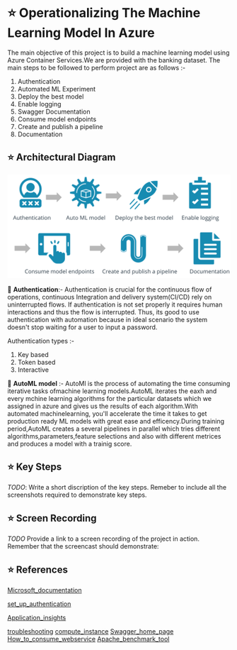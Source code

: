 # :star: Operationalizing The Machine Learning Model In Azure

The main objective of this project is to build a machine learning model using Azure Container Services.We are provided with the banking dataset. The main steps to be followed to perform project are as follows :-

1) Authentication
2) Automated ML Experiment
3) Deploy the best model
4) Enable logging
5) Swagger Documentation
6) Consume model endpoints
7) Create and publish a pipeline
9) Documentation

## :star: Architectural Diagram

![diagram](screenshots/image.png)

 :pushpin: **Authentication**:- Authentication is crucial for the continuous flow of operations, continuous Integration and delivery system(CI/CD) rely on uninterrupted flows. If authentication is not set properly it requires human interactions and thus the flow is interrupted. Thus, its good to use authentication with automation because in ideal scenario the system doesn't stop waiting for a user to input a password.

Authentication types :-
 1) Key based
 2) Token based
 3) Interactive
 
 :pushpin: **AutoML model** :- AutoMl is the process of automating the time consuming iterative tasks ofmachine learning models.AutoML iterates the eaxh and every mchine learning algorithms for the particular datasets which we assigned in azure and gives us the results of each algorithm.With automated machinelearning, you'll accelerate the time it takes to get production ready ML models with great ease and efficency.During training period,AutoML creates a several pipelines in parallel which tries different algorithms,parameters,feature selections and also with different metrices and produces a model with a trainig score.
 


## :star: Key Steps

_TODO_: Write a short discription of the key steps. Remeber to include all the screenshots required to demonstrate key steps.

## :star: Screen Recording

_TODO_ Provide a link to a screen recording of the project in action. Remember that the screencast should demonstrate:

## :star: References

[Microsoft_documentation](https://docs.microsoft.com/en-us/documentation/)

[set_up_authentication](https://docs.microsoft.com/en-us/azure/machine-learning/how-to-setup-authentication)

[Application_insights](https://docs.microsoft.com/en-us/azure/machine-learning/how-to-enable-app-insights)

[troubleshooting](https://docs.microsoft.com/en-us/azure/machine-learning/how-to-troubleshoot-deployment?tabs=azcli)
[compute_instance](https://docs.microsoft.com/en-us/azure/machine-learning/concept-compute-instance)
[Swagger_home_page](https://swagger.io/tools/swagger-ui/)
[How_to_consume_webservice](https://docs.microsoft.com/en-us/azure/machine-learning/how-to-consume-web-service?tabs=python)
[Apache_benchmark_tool](https://httpd.apache.org/docs/2.4/programs/ab.html)

